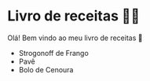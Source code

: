 #	Livro de receitas :man_cook: 

Olá! Bem vindo ao meu livro de receitas :high_heel:

- Strogonoff de Frango
- Pavê
- Bolo de Cenoura

​		







